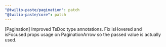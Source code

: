 ```yaml
---
"@twilio-paste/pagination": patch
"@twilio-paste/core": patch
---
```


[Pagination] Improved TsDoc type annotations. Fix isHovered and isFocused props usage on PaginationArrow so the passed value is actually used.
